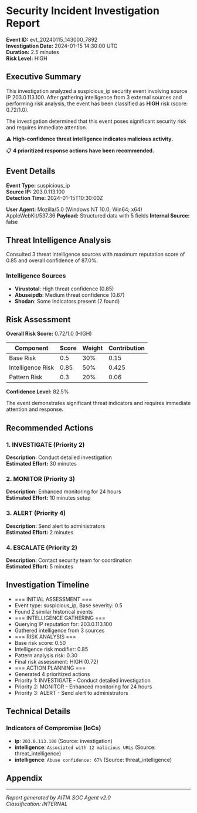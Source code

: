 # Security Incident Investigation Report

**Event ID:** evt_20240115_143000_7892  
**Investigation Date:** 2024-01-15 14:30:00 UTC  
**Duration:** 2.5 minutes  
**Risk Level:** HIGH  

## Executive Summary

This investigation analyzed a suspicious_ip security event involving source IP 203.0.113.100. 
After gathering intelligence from 3 external sources and performing risk analysis, 
the event has been classified as **HIGH** risk (score: 0.72/1.0).

The investigation determined that this event poses significant security risk and requires immediate attention.

⚠️  **High-confidence threat intelligence indicates malicious activity.**

📋 **4 prioritized response actions have been recommended.**

## Event Details

**Event Type:** suspicious_ip  
**Source IP:** 203.0.113.100  
**Detection Time:** 2024-01-15T10:30:00Z  

**User Agent:** Mozilla/5.0 (Windows NT 10.0; Win64; x64) AppleWebKit/537.36
**Payload:** Structured data with 5 fields
**Internal Source:** false

## Threat Intelligence Analysis

Consulted 3 threat intelligence sources with maximum reputation score of 0.85 and overall confidence of 87.0%.

### Intelligence Sources
- **Virustotal**: High threat confidence (0.85)
- **Abuseipdb**: Medium threat confidence (0.67)
- **Shodan**: Some indicators present (2 found)

## Risk Assessment

**Overall Risk Score:** 0.72/1.0 (HIGH)

| Component | Score | Weight | Contribution |
|-----------|-------|--------|--------------|
| Base Risk | 0.5 | 30% | 0.15 |
| Intelligence Risk | 0.85 | 50% | 0.425 |
| Pattern Risk | 0.3 | 20% | 0.06 |

**Confidence Level:** 82.5%

The event demonstrates significant threat indicators and requires immediate attention and response.

## Recommended Actions

### 1. INVESTIGATE (Priority 2)

**Description:** Conduct detailed investigation  
**Estimated Effort:** 30 minutes  

### 2. MONITOR (Priority 3)

**Description:** Enhanced monitoring for 24 hours  
**Estimated Effort:** 10 minutes setup  

### 3. ALERT (Priority 4)

**Description:** Send alert to administrators  
**Estimated Effort:** 2 minutes  

### 4. ESCALATE (Priority 2)

**Description:** Contact security team for coordination  
**Estimated Effort:** 5 minutes  

## Investigation Timeline

- === INITIAL ASSESSMENT ===
- Event type: suspicious_ip, Base severity: 0.5
- Found 2 similar historical events
- === INTELLIGENCE GATHERING ===
- Querying IP reputation for: 203.0.113.100
- Gathered intelligence from 3 sources
- === RISK ANALYSIS ===
- Base risk score: 0.50
- Intelligence risk modifier: 0.85
- Pattern analysis risk: 0.30
- Final risk assessment: HIGH (0.72)
- === ACTION PLANNING ===
- Generated 4 prioritized actions
- Priority 1: INVESTIGATE - Conduct detailed investigation
- Priority 2: MONITOR - Enhanced monitoring for 24 hours
- Priority 3: ALERT - Send alert to administrators

## Technical Details

### Indicators of Compromise (IoCs)

- **ip**: `203.0.113.100` (Source: investigation)
- **intelligence**: `Associated with 12 malicious URLs` (Source: threat_intelligence)
- **intelligence**: `Abuse confidence: 67%` (Source: threat_intelligence)

## Appendix

---
*Report generated by AITIA SOC Agent v2.0*  
*Classification: INTERNAL* 